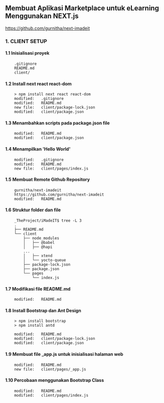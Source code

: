 ## Membuat Aplikasi Marketplace untuk eLearning Menggunakan NEXT.js

https://github.com/gurnitha/next-imadeit

### 1. CLIENT SETUP 

#### 1.1 Inisialisasi proyek

        .gitignore
        README.md
        client/

#### 1.2 Install next react react-dom

        > npm install next react react-dom
        modified:   .gitignore
        modified:   README.md
        new file:   client/package-lock.json
        modified:   client/package.json

#### 1.3 Menambahkan scripts pada package.json file

        modified:   README.md
        modified:   client/package.json

#### 1.4 Menampilkan 'Hello World'

        modified:   .gitignore
        modified:   README.md
        new file:   client/pages/index.js

#### 1.5 Membuat Remote Github Repository

        gurnitha/next-imadeit
        https://github.com/gurnitha/next-imadeit
        modified:   README.md

#### 1.6 Struktur folder dan file

        _TheProject/iMadeIT$ tree -L 3
        .
        ├── README.md
        └── client
            ├── node_modules
            │   ├── @babel
            │   ├── @hapi
            ...
            │   ├── xtend
            │   └── yocto-queue
            ├── package-lock.json
            ├── package.json
            └── pages
                └── index.js

#### 1.7 Modifikasi file README.md 

        modified:   README.md


#### 1.8 Install Bootstrap dan Ant Design 

        > npm install bootstrap
        > npm install antd

        modified:   README.md
        modified:   client/package-lock.json
        modified:   client/package.json

#### 1.9 Membuat file _app.js untuk inisialisasi halaman web

        modified:   README.md
        new file:   client/pages/_app.js

#### 1.10 Percobaan menggunakan Bootstrap Class

        modified:   README.md
        modified:   client/pages/index.js









































































